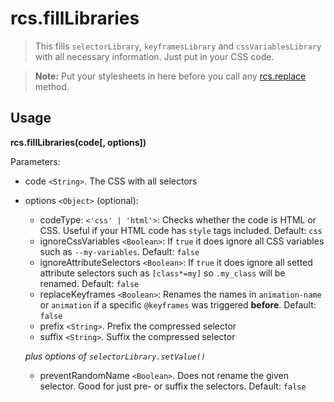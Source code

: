 # rcs.fillLibraries

> This fills `selectorLibrary`, `keyframesLibrary` and `cssVariablesLibrary` with all necessary information. Just put in your CSS code.

> **Note:** Put your stylesheets in here before you call any [rcs.replace](replace.md) method.

## Usage

**rcs.fillLibraries(code[, options])**

Parameters:
- code `<String>`. The CSS with all selectors
- options `<Object>` (optional):
  - codeType: `<'css' | 'html'>`: Checks whether the code is HTML or CSS. Useful if your HTML code has `style` tags included. Default: `css`
  - ignoreCssVariables `<Boolean>`: If `true` it does ignore all CSS variables such as `--my-variables`.  Default: `false`
  - ignoreAttributeSelectors `<Boolean>`: If `true` it does ignore all setted attribute selectors such as `[class*=my]` so `.my_class` will be renamed.  Default: `false`
  - replaceKeyframes `<Boolean>`: Renames the names in `animation-name` or `animation` if a specific `@keyframes` was triggered **before**. Default: `false`
  - prefix `<String>`. Prefix the compressed selector
  - suffix `<String>`. Suffix the compressed selector

  *plus options of `selectorLibrary.setValue()`*

  - preventRandomName `<Boolean>`. Does not rename the given selector. Good for just pre- or suffix the selectors. Default: `false`

